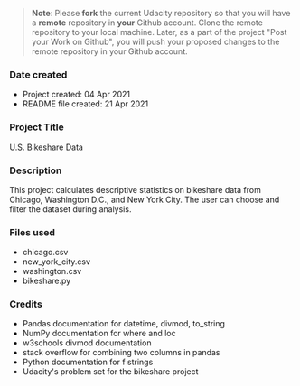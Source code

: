 >**Note**: Please **fork** the current Udacity repository so that you will have a **remote** repository in **your** Github account. Clone the remote repository to your local machine. Later, as a part of the project "Post your Work on Github", you will push your proposed changes to the remote repository in your Github account.

### Date created
* Project created: 04 Apr 2021
* README file created: 21 Apr 2021

### Project Title
U.S. Bikeshare Data

### Description
This project calculates descriptive statistics on bikeshare data from Chicago, Washington D.C., and New York City. The user can choose and filter the dataset during analysis.

### Files used
* chicago.csv
* new_york_city.csv
* washington.csv
* bikeshare.py

### Credits
* Pandas documentation for datetime, divmod, to_string
* NumPy documentation for where and loc
* w3schools divmod documentation
* stack overflow for combining two columns in pandas
* Python documentation for f strings
* Udacity's problem set for the bikeshare project

